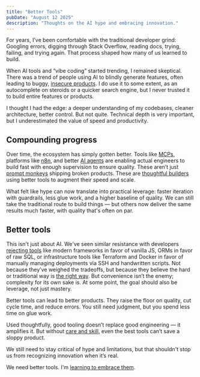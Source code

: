 ```yaml
---
title: "Better Tools"
pubDate: "August 12 2025"
description: "Thoughts on the AI hype and embracing innovation."
---
```


For years, I’ve been comfortable with the traditional developer grind: Googling errors, digging through Stack Overflow, reading docs, trying, failing, and trying again. That process shaped how many of us learned to build.

When AI tools and “vibe coding” started trending, I remained skeptical. There was a trend of people using AI to blindly generate features, often leading to buggy, [insecure products](https://www.reddit.com/r/LocalLLaMA/comments/1jdpt2t/when_vibe_coding_no_longer_vibes_back/). I do use it to some extent, as an autocomplete on steroids or a quicker search engine, but I never trusted it to build entire features or products.

I thought I had the edge: a deeper understanding of my codebases, cleaner architecture, better control. But not quite. Technical depth is very important, but I underestimated the value of speed and productivity.

## Compounding progress

Over time, the ecosystem has simply gotten better. Tools like [MCPs](https://modelcontextprotocol.io/introduction), platforms like [n8n](https://n8n.io/), and better [AI agents](https://leerob.com/agents) are enabling actual engineers to build fast with enough supervision to ensure quality. These aren’t just [prompt monkeys](https://epium.com/blog/were-raising-prompt-monkeys-not-engineers/) shipping broken products. These are [thoughtful builders](https://spiess.dev/blog/how-i-use-claude-code) using better tools to augment their speed and scale.

What felt like hype can now translate into practical leverage: faster iteration with guardrails, less glue work, and a higher baseline of quality. We can still take the traditional route to build things — but others now deliver the same results much faster, with quality that's often on par.

## Better tools

This isn't just about AI. We've seen similar resistance with developers [rejecting tools](https://www.reddit.com/r/ExperiencedDevs/comments/1ltjgup/teams_refusing_to_use_modern_tools/) like modern frameworks in favor of vanilla JS, ORMs in favor of raw SQL, or infrastructure tools like Terraform and Docker in favor of manually managing deployments via SSH and handwritten scripts. Not because they’ve weighed the tradeoffs, but because they believe the hard or traditional way is [the right way](https://www.gapingvoid.com/the-right-way-is-the-hard-way/). But convenience isn’t the enemy; complexity for its own sake is. At some point, the goal should also be leverage, not just mastery.

Better tools can lead to better products. They raise the floor on quality, cut cycle time, and reduce errors. You still need judgment, but you spend less time on glue work.

Used thoughtfully, good tooling doesn’t replace good engineering — it amplifies it. But without [care and skill](https://linear.app/now/why-is-quality-so-rare), even the best tools can’t save a sloppy product.

We still need to stay critical of hype and limitations, but that shouldn't stop us from recognizing innovation when it’s real.

We need better tools. I'm [learning to embrace them](https://zed.dev/agentic-engineering).
